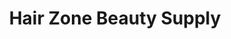 ---
title: "Hair Zone Beauty Supply"
url: /milwaukee/hair-zone-beauty-supply/
shop: hairdresser supply
---